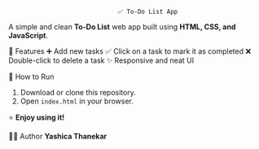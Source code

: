                                   ✅ To‑Do List App

A simple and clean **To‑Do List** web app built using **HTML, CSS, and JavaScript**.
 
 📌 Features
 ➕ Add new tasks
 ✅ Click on a task to mark it as completed
 ❌ Double-click to delete a task
 ✨ Responsive and neat UI

🚀 How to Run
1. Download or clone this repository.
2. Open `index.html` in your browser.

⭐ **Enjoy using it!**

👩‍💻 Author
**Yashica Thanekar**
